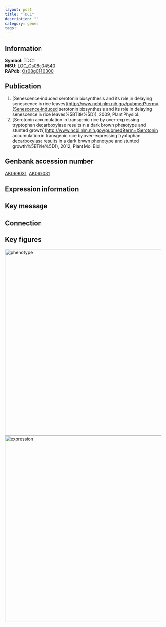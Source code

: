 ```yaml
---
layout: post
title: "TDC1"
description: ""
category: genes
tags: 
---
```


## Information
__Symbol__: TDC1  
__MSU__: [LOC_Os08g04540](http://rice.plantbiology.msu.edu/cgi-bin/ORF_infopage.cgi?orf=LOC_Os08g04540)  
__RAPdb__: [Os08g0140300](http://rapdb.dna.affrc.go.jp/viewer/gbrowse_details/irgsp1?name=Os08g0140300)  

## Publication
1. [Senescence-induced serotonin biosynthesis and its role in delaying senescence in rice leaves](http://www.ncbi.nlm.nih.gov/pubmed?term=(Senescence-induced serotonin biosynthesis and its role in delaying senescence in rice leaves%5BTitle%5D)), 2009, Plant Physiol.
2. [Serotonin accumulation in transgenic rice by over-expressing tryptophan decarboxylase results in a dark brown phenotype and stunted growth](http://www.ncbi.nlm.nih.gov/pubmed?term=(Serotonin accumulation in transgenic rice by over-expressing tryptophan decarboxylase results in a dark brown phenotype and stunted growth%5BTitle%5D)), 2012, Plant Mol Biol.

## Genbank accession number
[AK069031](http://www.ncbi.nlm.nih.gov/nuccore/AK069031), [AK069031](http://www.ncbi.nlm.nih.gov/nuccore/AK069031)

## Expression information

## Key message

## Connection

## Key figures
<img src="http://ricencode.github.io/images/TDC1.pheno.png" alt="phenotype"  style="width: 600px;"/>

<img src="http://ricencode.github.io/images/TDC1.exp.png" alt="expression"  style="width: 600px;"/>


